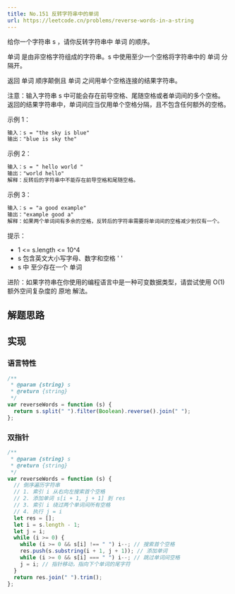 ```yaml
---
title: No.151 反转字符串中的单词
url: https://leetcode.cn/problems/reverse-words-in-a-string
---
```


给你一个字符串 s ，请你反转字符串中 单词 的顺序。

单词 是由非空格字符组成的字符串。s 中使用至少一个空格将字符串中的 单词 分隔开。

返回 单词 顺序颠倒且 单词 之间用单个空格连接的结果字符串。

注意：输入字符串 s 中可能会存在前导空格、尾随空格或者单词间的多个空格。返回的结果字符串中，单词间应当仅用单个空格分隔，且不包含任何额外的空格。

示例 1：

```md
输入：s = "the sky is blue"
输出："blue is sky the"
```

示例 2：

```md
输入：s = " hello world "
输出："world hello"
解释：反转后的字符串中不能存在前导空格和尾随空格。
```

示例 3：

```md
输入：s = "a good example"
输出："example good a"
解释：如果两个单词间有多余的空格，反转后的字符串需要将单词间的空格减少到仅有一个。
```

提示：

- 1 <= s.length <= 10^4
- s 包含英文大小写字母、数字和空格 ' '
- s 中 至少存在一个 单词

进阶：如果字符串在你使用的编程语言中是一种可变数据类型，请尝试使用 O(1) 额外空间复杂度的 原地 解法。

## 解题思路

## 实现

### 语言特性

```js
/**
 * @param {string} s
 * @return {string}
 */
var reverseWords = function (s) {
  return s.split(" ").filter(Boolean).reverse().join(" ");
};
```

### 双指针

```js
/**
 * @param {string} s
 * @return {string}
 */
var reverseWords = function (s) {
  // 倒序遍历字符串
  // 1. 索引 i 从右向左搜索首个空格
  // 2. 添加单词 s[i + 1, j + 1] 到 res
  // 3. 索引 i 绕过两个单词间所有空格
  // 4. 执行 j = i
  let res = [];
  let i = s.length - 1;
  let j = i;
  while (i >= 0) {
    while (i >= 0 && s[i] !== " ") i--; // 搜索首个空格
    res.push(s.substring(i + 1, j + 1)); // 添加单词
    while (i >= 0 && s[i] === " ") i--; // 跳过单词间空格
    j = i; // 指针移动，指向下个单词的尾字符
  }
  return res.join(" ").trim();
};
```
